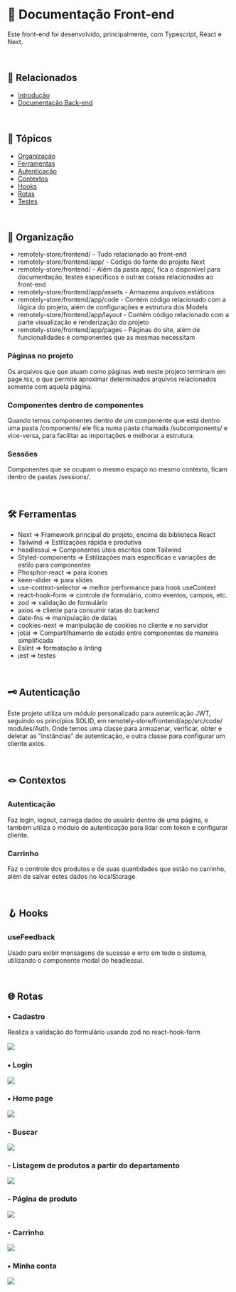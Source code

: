 <h1>📖 Documentação Front-end</h1>
<p>Este front-end foi desenvolvido, principalmente, com Typescript, React e Next.</p>

<br>

<h2>🔗 Relacionados</h2>
<ul>
<li><a href="https://github.com/dhomini-rabelo/remotely-store">Introdução</a></li>
<li><a href="https://github.com/dhomini-rabelo/remotely-store/tree/main/backend">Documentação Back-end</a></li>
</ul>

<br>
<h2>🔗 Tópicos</h2>
<ul>
<li><a href="#organization">Organização</a></li>
<li><a href="#tools">Ferramentas</a></li>
<li><a href="#auth">Autenticação</a></li>
<li><a href="#contexts">Contextos</a></li>
<li><a href="#hooks">Hooks</a></li>
<li><a href="#routes">Rotas</a></li>
<li><a href="#tests">Testes</a></li>
</ul>

<br>
<h2 id="organization">🎯 Organização</h2>

<ul>

<li>remotely-store/frontend/ - Tudo relacionado ao front-end</li>
<li>remotely-store/frontend/app/ - Código do fonte do projeto Next</li>
<li>remotely-store/frontend/ - Além da pasta app/, fica o disponível para documentação, testes específicos e outras coisas relacionadas ao front-end</li>
<li>remotely-store/frontend/app/assets - Armazena arquivos estáticos</li>
<li>remotely-store/frontend/app/code - Contém código relacionado com a lógica do projeto, além de configurações e estrutura dos Models</li>
<li>remotely-store/frontend/app/layout - Contém código relacionado com a parte visualização e renderização do projeto</li>
<li>remotely-store/frontend/app/pages - Páginas do site, além de funcionalidades e componentes que as mesmas necessitam</li>

</ul>


<h3>Páginas no projeto</h3>

<p>
Os arquivos que que atuam como páginas web neste projeto terminam em page.tsx, o que permite aproximar
determinados arquivos relacionados somente com aquela página.
</p>

<h3>Componentes dentro de componentes</h3>

<p>
Quando temos componentes dentro de um componente que está dentro uma pasta /components/ ele fica numa pasta
chamada /subcomponents/ e vice-versa, para facilitar as importações e melhorar a estrutura.
</p>

<h3>Sessões</h3>

<p>
Componentes que se ocupam o mesmo espaço no mesmo contexto, ficam dentro de pastas /sessions/.
</p>

<br>
<h2 id="tools">🛠️ Ferramentas</h2>

<ul>
<li>Next => Framework principal do projeto, encima da biblioteca React</li>
<li>Tailwind => Estilizações rápida e produtiva</li>
<li>headlessui => Componentes úteis escritos com Tailwind</li>
<li>Styled-components => Estilizações mais específicas e variações de estilo para componentes</li>
<li>Phosphor-react => para ícones</li>
<li>keen-slider => para slides</li>
<li>use-context-selector => melhor performance para hook useContext</li>
<li>react-hook-form => controle de formulário, como eventos, campos, etc.</li>
<li>zod => validação de formulário</li>
<li>axios => cliente para consumir ratas do backend</li>
<li>date-fns => manipulação de datas</li>
<li>cookies-next => manipulação de cookies no cliente e no servidor</li>
<li>jotai => Compartilhamento de estado entre componentes de maneira simplificada</li>
<li>Eslint => formatação e linting</li>
<li>jest => testes</li>
</ul>


<br>
<h2 id="auth">🗝️ Autenticação</h2>
<p>Este projeto utiliza um módulo personalizado para autenticação JWT, seguindo os princípios SOLID, em remotely-store/frontend/app/src/code/
modules/Auth. Onde temos uma classe para armazenar, verificar, obter e deletar as "instâncias" de autenticação,
e outra classe para configurar um cliente axios.</p>


<br>
<h2 id="contexts">🪢 Contextos</h2>

<h3>Autenticação</h3>
<p>
Faz login, logout, carrega dados do usuário dentro de uma página, e também utiliza o módulo de autenticação
para lidar com token e configurar cliente.
</p>

<h3>Carrinho</h3>
<p>
Faz o controle dos produtos e de suas quantidades que estão no carrinho, além de salvar estes dados no localStorage.
</p>



<br>
<h2 id="hooks">🪝 Hooks</h2>

<h3>useFeedback</h3>
<p>
Usado para exibir mensagens de sucesso e erro em todo o sistema, utilizando o componente modal do headlessui.
</p>

<br>
<h2 id="routes">🌐 Rotas</h2>

<h3>• Cadastro</h3>
<div><span>Realiza a validação do formulário usando zod no react-hook-form</span></div><br>
<img src="./readme/register.gif" />
<br>

<h3>• Login</h3>
<img src="./readme/login.gif" />
<br>

<h3>• Home page</h3>
<img src="./readme/home-page.gif" />
<br>

<h3>- Buscar</h3>
<img src="./readme/search.gif" />
<br>

<h3>- Listagem de produtos a partir do departamento</h3>
<img src="./readme/departments.gif" />
<br>

<h3>- Página de produto</h3>
<img src="./readme/product.gif" />
<br>

<h3>- Carrinho</h3>
<img src="./readme/cart.gif" />
<br>

<h3>• Minha conta</h3>
<img src="./readme/my-account-page.gif" />
<br>

